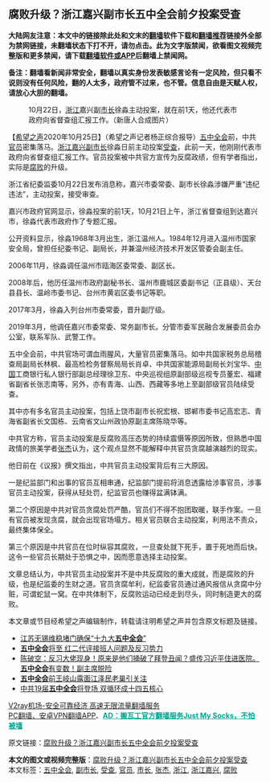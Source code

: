  <h2>腐败升级？浙江嘉兴副市长五中全会前夕投案受查</h2> <p class="notice"><b>大陆网友注意：本文中的链接除此处和文末的<a href="https://github.com/bannedbook/fanqiang" >翻墙</a>软件下载和<a href="https://github.com/killgcd/justmysocks/blob/master/README.md">翻墙推荐</a>链接外全部为禁网链接，未翻墙状态下打不开，请勿点击。此为文字版禁闻，欲看图文视频完整版和更多禁闻，请下载<a href="https://github.com/bannedbook/fanqiang">翻墙软件或APP</a>后翻墙上禁闻网。</p><p>备注：翻墙看新闻非常安全，翻墙以真实身份发表敏感言论有一定风险，但只看不说则没有任何风险，翻的人太多，政府管不过来，也不管。信息自由是天赋人权，请放心大胆的翻墙。</b></p>  <div class="entry"> <figure><figcaption>10月22日，<a href="https://www.bannedbook.org/bnews/tag/%e6%b5%99%e6%b1%9f/" class="st_tag internal_tag" rel="tag" title="标签 浙江 下的日志">浙江</a>嘉兴副<a href="https://www.bannedbook.org/bnews/tag/%e5%b8%82%e9%95%bf/" class="st_tag internal_tag" rel="tag" title="标签 市长 下的日志">市长</a>徐淼主动投案，就在前1天，他还代表市政府向省督查组汇报工作。（新唐人合成图片）</figcaption></figure> <p>【<span class='wp_keywordlink_affiliate'><a href="https://www.soundofhope.org" title="希望之声" target="_blank">希望之声</a></span>2020年10月25日】（希望之声记者杨正综合报导）<a href="https://www.bannedbook.org/bnews/tag/%e4%ba%94%e4%b8%ad%e5%85%a8%e4%bc%9a/" class="st_tag internal_tag" rel="tag" title="标签 五中全会 下的日志">五中全会</a>前，中共<a href="https://www.bannedbook.org/bnews/tag/%E5%AE%98%E5%91%98/" class="st_tag internal_tag" rel="tag" title="标签 官员 下的日志">官员</a>密集落马。<a href="https://www.bannedbook.org/bnews/tag/%E6%B5%99%E6%B1%9F%E5%98%89%E5%85%B4/" class="st_tag internal_tag" rel="tag" title="标签 浙江嘉兴 下的日志">浙江嘉兴</a><a href="https://www.bannedbook.org/bnews/tag/%E5%89%AF%E5%B8%82%E9%95%BF/" class="st_tag internal_tag" rel="tag" title="标签 副市长 下的日志">副市长</a>徐淼日前主动投案<a href="https://www.bannedbook.org/bnews/tag/%E5%8F%97%E6%9F%A5/" class="st_tag internal_tag" rel="tag" title="标签 受查 下的日志">受查</a>，此前一天，他刚刚代表市政府向省督查组汇报工作。官员投案被中共官方宣传为反腐政绩，但有学者指出，实际是<a href="https://www.bannedbook.org/bnews/tag/%e8%85%90%e8%b4%a5/" class="st_tag internal_tag" rel="tag" title="标签 腐败 下的日志">腐败</a>的升级。</p> <p>浙江省纪委监委10月22日发布消息称，嘉兴市委常委、副市长徐淼涉嫌严重“违纪违法”，主动投案，接受审查。</p> <p>嘉兴市政府官网显示，徐淼投案的前1天，10月21日上午，浙江省督查组到达嘉兴市，徐淼代表市政府作了专题汇报。</p> <p>公开资料显示，徐淼1968年3月出生，浙江温州人。1984年12月进入温州市国家安全局，曾担任纪委书记、副局长，并兼温州经济技术开发区管委会副主任。</p>  <p>2006年11月，徐淼调任温州市瓯海区委常委、副区长。</p> <p>2008年后，他历任温州市政府副秘书长、温州市鹿城区委副书记（正县级）、天台县县长、温岭市委书记、台州市黄岩区委书记等职。</p> <p>2017年3月，徐淼入列台州市委常委，晋升副厅级。</p> <p>2019年3月，他调任嘉兴市委常委、常务副市长。分管市委军民融合发展委员会办公室，联系军队、武警工作。</p>  <p>五中全会前，中共官场可谓血雨腥风，大量官员密集落马。如中共国家税务总局稽查局副局长林枫、最高检检务督察局局长肖卓、中共国家能源局副局长刘宝华、<span class='wp_keywordlink_affiliate'><a href="https://www.bannedbook.org/" title="中国" target="_blank">中国</a></span>工商银行私人银行部副总经理徐卫东、中央巡视组原副部级巡视专员董宏、福建省副省长张志南等，另外，亦有青海、山西、西藏等多地上至副部级官员陆续受查。</p> <p>其中亦有多名官员主动投案，包括上饶市副市长祝宏根、邯郸市委书记高宏志、青海省副省长文国栋、云南省文山州政协原副主席陈晓华等。</p> <p>中共官方称，官员主动投案是反腐败高压态势的持续震慑等原因所致，但熟悉中国政情的旅美学者<a href="https://www.bannedbook.org/bnews/tag/%e5%bc%a0%e6%9d%b0/" class="st_tag internal_tag" rel="tag" title="标签 张杰 下的日志">张杰</a>认为，这个观点显然不能解释中共官员贪腐越演越烈的现实。</p> <p>他日前在《议报》撰文指出，中共官员主动投案背后有三大原因。</p>  <p>一是纪监部门和出事的官员互相串通，纪监部门提前将消息透露给涉事官员，涉事官员主动投案，获得从轻处罚，纪监官员也赚得盆满钵满。</p> <p>第二个原因是中共对官员贪腐处罚严酷，官员们不得不抱团取暖，联手作案。一旦有官员被发现贪腐，就会出现官场塌方。相关官员联合主动投案，利用法不责众，最终集体保全。</p> <p>第三个原因是中共官员在位时纵容其腐败，一旦查处就下死手，置于死地而后快。这令一些官员长期处于恐惧之中，因而愿意选择主动投案。</p> <p>文章总结认为，中共官员主动投案并不是中共反腐败的重大成就，而是腐败的升级，也是纪监委的生财之道。官员贪腐牟利，纪监委官员通过通风报信从贪腐中分赃，可谓蛇鼠一窝。在中共体制下，反腐败运动已经走到尽头，同时制造更大的腐败。</p>  <p>本文章或节目经希望之声编辑制作，转载请注明希望之声并包含原文标题及链接。</p> <ul class='op-related-articles' title='相关阅读'> <li><a href='https://www.bannedbook.org/bnews/renquan/20201025/1419940.html' target='_blank'>江苏无锡维稳堵门确保“十九大<b>五中全会</b>”</a></li> <li><a href='https://www.bannedbook.org/bnews/comments/20201025/1419939.html' target='_blank'><b>五中全会</b>将至 红二代评接班人问题及反习势力</a></li> <li><a href='https://www.bannedbook.org/bnews/cbnews/20201025/1419778.html' target='_blank'>陈破空：反习大佬现身！原来是他们捅破了拜登丑闻？盛传习近平住进医院。<b>五中全会</b>有变数！副主席脱险</a></li> <li><a href='https://www.bannedbook.org/bnews/comments/20201025/1419689.html' target='_blank'><b>五中全会</b>前王岐山露面江泽民老巢引关注</a></li> <li><a href='https://www.bannedbook.org/bnews/headline/20201024/1419686.html' target='_blank'>中共19届<b>五中全会</b>将登场 双循环成十四五核心</a></li> </ul> <p class="texttj"> <a href="https://www.bannedbook.org/forum23/topic22702.html" target="_blank">V2ray机场-安全可靠经济 高速无限流量翻墙服务</a><br/> <a href="https://github.com/bannedbook/fanqiang/wiki/%E7%A6%81%E9%97%BB%E7%BD%91%E5%AE%89%E5%8D%93%E7%BF%BB%E5%A2%99%E6%96%B0%E9%97%BBAPP" target="_blank">PC翻墙、安卓VPN翻墙APP</a>、<span onclick="window.open('https://github.com/killgcd/justmysocks/blob/master/README.md')" style="font-weight:bold;color:#00A191;cursor:pointer;text-decoration:underline;outline:none">AD：搬瓦工官方翻墙服务Just My Socks，不怕被墙</span></p><p>原文链接：<a class="src_link"  href="https://www.soundofhope.org/post/435724" target="_blank">腐败升级？浙江嘉兴副市长五中全会前夕投案受查</a></p><a name='sharetosocial'></a>       <div><b>本文的图文或视频完整版</b>：<a href='https://www.bannedbook.org/bnews/comments/20201025/1419961.html'>腐败升级？浙江嘉兴副市长五中全会前夕投案受查</a></div>  </div><!--END ENTRY--> <div class="postfooter"> <div>本文标签：<a href="https://www.bannedbook.org/bnews/tag/%e4%ba%94%e4%b8%ad%e5%85%a8%e4%bc%9a/" rel="tag">五中全会</a>, <a href="https://www.bannedbook.org/bnews/tag/%E5%89%AF%E5%B8%82%E9%95%BF/" rel="tag">副市长</a>, <a href="https://www.bannedbook.org/bnews/tag/%E5%8F%97%E6%9F%A5/" rel="tag">受查</a>, <a href="https://www.bannedbook.org/bnews/tag/%E5%AE%98%E5%91%98/" rel="tag">官员</a>, <a href="https://www.bannedbook.org/bnews/tag/%e5%b8%82%e9%95%bf/" rel="tag">市长</a>, <a href="https://www.bannedbook.org/bnews/tag/%e5%bc%a0%e6%9d%b0/" rel="tag">张杰</a>, <a href="https://www.bannedbook.org/bnews/tag/%e6%b5%99%e6%b1%9f/" rel="tag">浙江</a>, <a href="https://www.bannedbook.org/bnews/tag/%E6%B5%99%E6%B1%9F%E5%98%89%E5%85%B4/" rel="tag">浙江嘉兴</a>, <a href="https://www.bannedbook.org/bnews/tag/%e8%85%90%e8%b4%a5/" rel="tag">腐败</a></div>  </div><!--END POSTFOOTER--> 